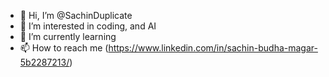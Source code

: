 - 👋 Hi, I’m @SachinDuplicate
- 👀 I’m interested in coding, and AI
- 🌱 I’m currently learning
- 📫 How to reach me (https://www.linkedin.com/in/sachin-budha-magar-5b2287213/)

<!---
SachinDuplicate/SachinDuplicate is a ✨ special ✨ repository because its `README.md` (this file) appears on your GitHub profile.
You can click the Preview link to take a look at your changes.
--->

